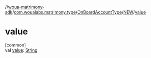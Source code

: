 //[woua-matrimony-sdk](../../../../index.md)/[com.woualabs.matrimony.type](../../index.md)/[OnBoardAccountType](../index.md)/[NEW](index.md)/[value](value.md)

# value

[common]\
val [value](value.md): [String](https://kotlinlang.org/api/latest/jvm/stdlib/kotlin/-string/index.html)
